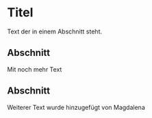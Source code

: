 # Titel

Text der in einem Abschnitt steht.

## Abschnitt

Mit noch mehr Text

## Abschnitt

Weiterer Text wurde hinzugefügt von Magdalena